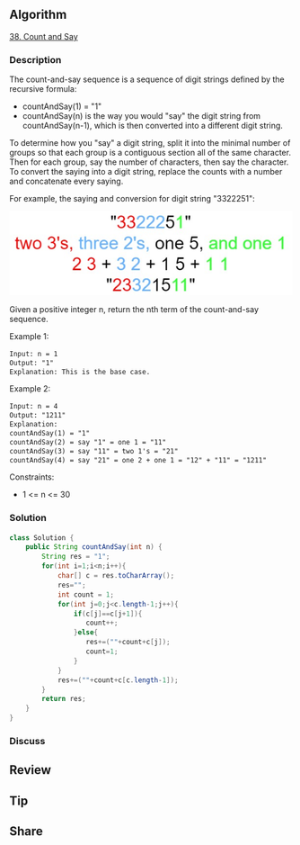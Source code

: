 ## Algorithm

[38. Count and Say](https://leetcode.com/problems/count-and-say/)

### Description

The count-and-say sequence is a sequence of digit strings defined by the recursive formula:

- countAndSay(1) = "1"
- countAndSay(n) is the way you would "say" the digit string from countAndSay(n-1), which is then converted into a different digit string.

To determine how you "say" a digit string, split it into the minimal number of groups so that each group is a contiguous section all of the same character. Then for each group, say the number of characters, then say the character. To convert the saying into a digit string, replace the counts with a number and concatenate every saying.

For example, the saying and conversion for digit string "3322251":

![](assets/20220113-51afe487.png)

Given a positive integer n, return the nth term of the count-and-say sequence.

Example 1:

```
Input: n = 1
Output: "1"
Explanation: This is the base case.
```

Example 2:

```
Input: n = 4
Output: "1211"
Explanation:
countAndSay(1) = "1"
countAndSay(2) = say "1" = one 1 = "11"
countAndSay(3) = say "11" = two 1's = "21"
countAndSay(4) = say "21" = one 2 + one 1 = "12" + "11" = "1211"
```

Constraints:

- 1 <= n <= 30

### Solution

```java
class Solution {
    public String countAndSay(int n) {
        String res = "1";
        for(int i=1;i<n;i++){
            char[] c = res.toCharArray();
            res="";
            int count = 1;
            for(int j=0;j<c.length-1;j++){
                if(c[j]==c[j+1]){
                   count++;
                }else{
                   res+=(""+count+c[j]);
                   count=1;
                }
            }
            res+=(""+count+c[c.length-1]);
        }
        return res;
    }
}
```

### Discuss

## Review


## Tip


## Share
